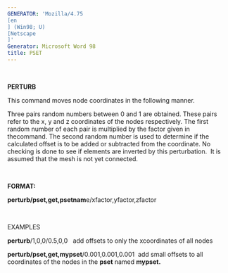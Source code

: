 ```yaml
---
GENERATOR: 'Mozilla/4.75 
[en
] (Win98; U) 
[Netscape
]'
Generator: Microsoft Word 98
title: PSET
---
```


 

 **PERTURB**

This command moves node coordinates in the following manner.

Three pairs random numbers between 0 and 1 are obtained. These pairs
refer to the x, y and z coordinates of the nodes respectively. The first
random number of each pair is multiplied by the factor given in
thecommand. The second random number is used to determine if the
calculated offset is to be added or subtracted from the coordinate. No
checking is done to see if elements are inverted by this perturbation. 
It is assumed that the mesh is not yet connected.

 

**FORMAT:**

**perturb/pset,get,psetnam**e/xfactor,yfactor,zfactor

 

EXAMPLES

**perturb**/1,0,0/0.5,0,0   add offsets to only the xcoordinates of all
nodes

**perturb/pset,get,mypset**/0.001,0.001,0.001  add small offsets to all
coordinates of the nodes in the **pset** named **mypset.**

 

[](demos/pset/test/md/main_pset.md)
